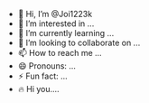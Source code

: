 - 👋 Hi, I’m @Joi1223k
- 👀 I’m interested in ...
- 🌱 I’m currently learning ...
- 💞️ I’m looking to collaborate on ...
- 📫 How to reach me ...
- 😄 Pronouns: ...
- ⚡ Fun fact: ...
- 🔥 Hi you....
<!---
Joi1223k/Joi1223k is a ✨ special ✨ repository because its `README.md` (this file) appears on your GitHub profile.
You can click the Preview link to take a look at your changes.
--->
